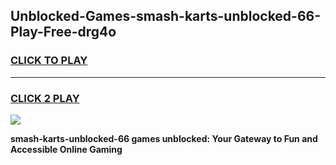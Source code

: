 
## Unblocked-Games-smash-karts-unblocked-66-Play-Free-drg4o
<h3>
<a href="https://premium76.site?title=smash-karts-unblocked-66&ref=17A">CLICK TO PLAY</a></h3>
<hr>

<h3>
<a href="https://premium76.site?title=smash-karts-unblocked-66&ref=17A">CLICK 2 PLAY</a>
  
</h3>

<a href="https://premium76.site?title=smash-karts-unblocked-66&ref=17A"><img src="https://clearcache.store/games.png"></a>


**smash-karts-unblocked-66 games unblocked: Your Gateway to Fun and Accessible Online Gaming**
